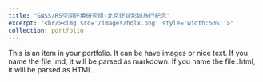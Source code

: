 ```yaml
---
title: "GNSS/RS空间环境研究组-北京环球影城旅行纪念"
excerpt: "<br/><img src='/images/hqlx.png' style='width:50%;'>"
collection: portfolio
---
```


This is an item in your portfolio. It can be have images or nice text. If you name the file .md, it will be parsed as markdown. If you name the file .html, it will be parsed as HTML. 
